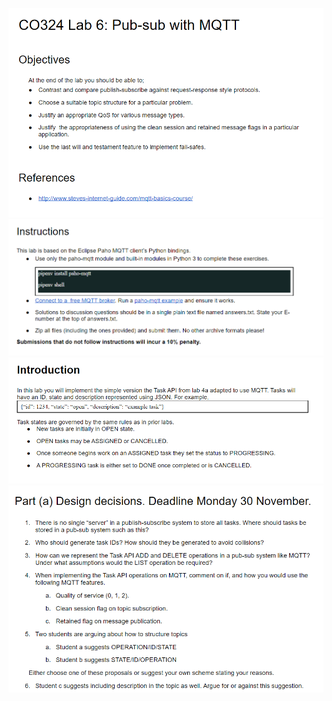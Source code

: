 ![image](https://github.com/sumuduliyanage/Web-Application-CO324/blob/main/images/lab6_a_1.PNG)
![image](https://github.com/sumuduliyanage/Web-Application-CO324/blob/main/images/lab6_a_2.PNG)
![image](https://github.com/sumuduliyanage/Web-Application-CO324/blob/main/images/lab6_a_3.PNG)
![image](https://github.com/sumuduliyanage/Web-Application-CO324/blob/main/images/lab6_a_4.PNG)
